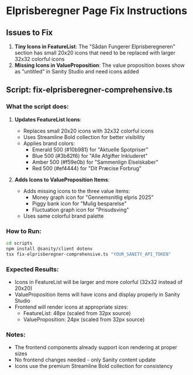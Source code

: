 # Elprisberegner Page Fix Instructions

## Issues to Fix
1. **Tiny Icons in FeatureList**: The "Sådan Fungerer Elprisberegneren" section has small 20x20 icons that need to be replaced with larger 32x32 colorful icons
2. **Missing Icons in ValueProposition**: The value proposition boxes show as "untitled" in Sanity Studio and need icons added

## Script: fix-elprisberegner-comprehensive.ts

### What the script does:
1. **Updates FeatureList Icons**:
   - Replaces small 20x20 icons with 32x32 colorful icons
   - Uses Streamline Bold collection for better visibility
   - Applies brand colors:
     - Emerald 500 (#10b981) for "Aktuelle Spotpriser"
     - Blue 500 (#3b82f6) for "Alle Afgifter Inkluderet"
     - Amber 500 (#f59e0b) for "Sammenlign Elselskaber"
     - Red 500 (#ef4444) for "Dit Præcise Forbrug"

2. **Adds Icons to ValueProposition Items**:
   - Adds missing icons to the three value items:
     - Money graph icon for "Gennemsnitlig elpris 2025"
     - Piggy bank icon for "Mulig besparelse"
     - Fluctuation graph icon for "Prisudsving"
   - Uses same colorful brand palette

### How to Run:
```bash
cd scripts
npm install @sanity/client dotenv
tsx fix-elprisberegner-comprehensive.ts "YOUR_SANITY_API_TOKEN"
```

### Expected Results:
- Icons in FeatureList will be larger and more colorful (32x32 instead of 20x20)
- ValueProposition items will have icons and display properly in Sanity Studio
- Frontend will render icons at appropriate sizes:
  - FeatureList: 48px (scaled from 32px source)
  - ValueProposition: 24px (scaled from 32px source)

### Notes:
- The frontend components already support icon rendering at proper sizes
- No frontend changes needed - only Sanity content update
- Icons use the premium Streamline Bold collection for consistency